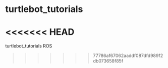 # turtlebot_tutorials
<<<<<<< HEAD
=======
turtlebot_tutorials ROS
>>>>>>> 77786af67062aaddf087dfd989f2db073658f85f
